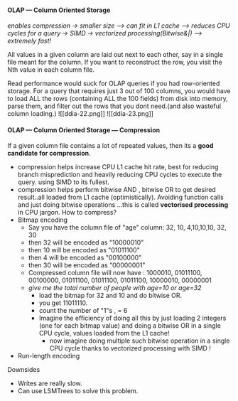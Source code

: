 #### OLAP — Column Oriented Storage
_enables compression -> smaller size --> can fit in L1 cache --> reduces CPU cycles for a query -> SIMD -> vectorized processing(Bitwise&|) --> extremely fast!_

All values in a given column are laid out next to each other, say in a single file meant for the column. If you want to reconstruct the row, you visit the Nth value in each column file.

Read performance would suck for OLAP queries if you had row-oriented storage. For a query that requires just 3 out of 100 columns, you would have to load ALL the rows (containing ALL the 100 fields) from disk into memory, parse them, and filter out the rows that you dont need.(and also wasteful column loading.)
![[ddia-22.png]]
![[ddia-23.png]]


#### OLAP — Column Oriented Storage — Compression 
If a given column file contains a lot of repeated values, then its a **good candidate for compression**.
- compression helps increase CPU L1 cache hit rate, best for reducing branch misprediction and heavily reducing CPU cycles to execute the query. using SIMD to its fullest.
- compression helps perform bitwise AND , bitwise OR to get desired result..all loaded from L1 cache (optimistically). Avoiding function calls and just doing bitwise operations ...this is called **vectorised processing** in CPU jargon.
How to compress?
- Bitmap encoding
	- Say you have the column file of "age" column: 32, 10, 4,10,10,10, 32, 30
	- then 32 will be encoded as "10000010"
	- then 10 will be encoded as "01011100"
	- then 4 will be encoded as "00100000"
	- then 30 will be encoded as "00000001"
	- Compressed column file will now have : 1000010, 01011100, 00100000, 01011100, 01011100, 01011100, 10000010, 00000001 
	- _give me the total number of people with age=10 or age=32_
		- load the bitmap for 32 and 10 and do bitwise OR.
		- you get 11011110.
		- count the number of "1"s , = 6
		- Imagine the efficiency of doing all this by just loading 2 integers (one for each bitmap value) and doing a bitwise OR in a single CPU cycle, values loaded from the L1 cache! 
			- now imagine doing multiple such bitwise operation in a single CPU cycle thanks to vectorized processing with SIMD !
- Run-length encoding

Downsides
- Writes are really slow.
- Can use LSMTrees to solve this problem.